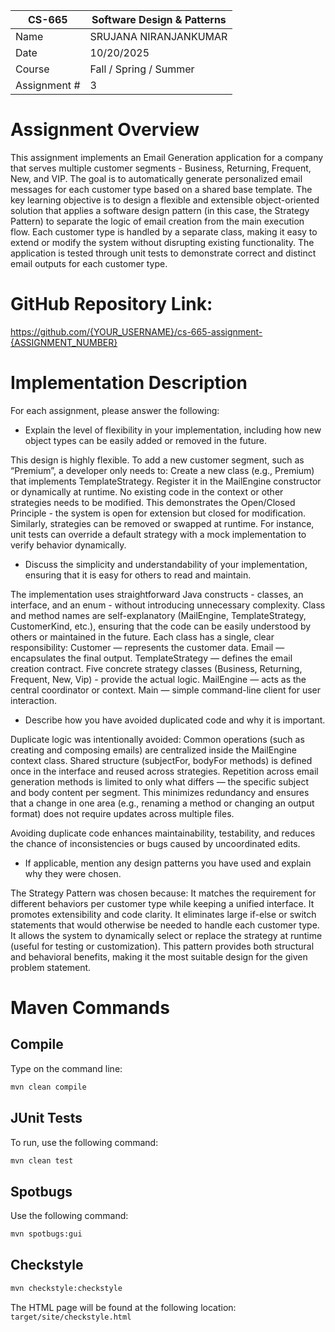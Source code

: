 
| CS-665       | Software Design & Patterns |
|--------------|----------------------------|
| Name         | SRUJANA NIRANJANKUMAR      |
| Date         | 10/20/2025                 |
| Course       | Fall / Spring / Summer     |
| Assignment # | 3                          |

# Assignment Overview
This assignment implements an Email Generation application for a company that serves multiple customer segments - Business, Returning, Frequent, New, and VIP.
The goal is to automatically generate personalized email messages for each customer type based on a shared base template.
The key learning objective is to design a flexible and extensible object-oriented solution that applies a software design pattern (in this case, the Strategy Pattern) to separate the logic of email creation from the main execution flow.
Each customer type is handled by a separate class, making it easy to extend or modify the system without disrupting existing functionality. 
The application is tested through unit tests to demonstrate correct and distinct email outputs for each customer type.

# GitHub Repository Link:
https://github.com/{YOUR_USERNAME}/cs-665-assignment-{ASSIGNMENT_NUMBER}

# Implementation Description 


For each assignment, please answer the following:

- Explain the level of flexibility in your implementation, including how new object types can
be easily added or removed in the future.

This design is highly flexible. To add a new customer segment, such as “Premium”, a developer only needs to:
Create a new class (e.g., Premium) that implements TemplateStrategy.
Register it in the MailEngine constructor or dynamically at runtime.
No existing code in the context or other strategies needs to be modified. 
This demonstrates the Open/Closed Principle - the system is open for extension but closed for modification.
Similarly, strategies can be removed or swapped at runtime. 
For instance, unit tests can override a default strategy with a mock implementation to verify behavior dynamically.

- Discuss the simplicity and understandability of your implementation, ensuring that it is
easy for others to read and maintain.

The implementation uses straightforward Java constructs - classes, an interface, and an enum - without introducing unnecessary complexity.
Class and method names are self-explanatory (MailEngine, TemplateStrategy, CustomerKind, etc.), ensuring that the code can be easily understood by others or maintained in the future.
Each class has a single, clear responsibility:
Customer — represents the customer data.
Email — encapsulates the final output.
TemplateStrategy — defines the email creation contract.
Five concrete strategy classes (Business, Returning, Frequent, New, Vip) - provide the actual logic.
MailEngine — acts as the central coordinator or context.
Main — simple command-line client for user interaction.

- Describe how you have avoided duplicated code and why it is important.

Duplicate logic was intentionally avoided:
Common operations (such as creating and composing emails) are centralized inside the MailEngine context class.
Shared structure (subjectFor, bodyFor methods) is defined once in the interface and reused across strategies.
Repetition across email generation methods is limited to only what differs — the specific subject and body content per segment.
This minimizes redundancy and ensures that a change in one area (e.g., renaming a method or changing an output format) does not require updates across multiple files.

Avoiding duplicate code enhances maintainability, testability, and reduces the chance of inconsistencies or bugs caused by uncoordinated edits.

- If applicable, mention any design patterns you have used and explain why they were
chosen.

The Strategy Pattern was chosen because:
It matches the requirement for different behaviors per customer type while keeping a unified interface.
It promotes extensibility and code clarity.
It eliminates large if-else or switch statements that would otherwise be needed to handle each customer type.
It allows the system to dynamically select or replace the strategy at runtime (useful for testing or customization).
This pattern provides both structural and behavioral benefits, making it the most suitable design for the given problem statement.


# Maven Commands
## Compile
Type on the command line: 

```bash
mvn clean compile
```



## JUnit Tests
To run, use the following command:
```bash
mvn clean test
```


## Spotbugs
Use the following command:

```bash
mvn spotbugs:gui 
```


## Checkstyle
```bash
mvn checkstyle:checkstyle
```

The HTML page will be found at the following location:
`target/site/checkstyle.html`




